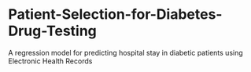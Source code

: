 # Patient-Selection-for-Diabetes-Drug-Testing
A regression model for predicting hospital stay in diabetic patients using Electronic Health Records
